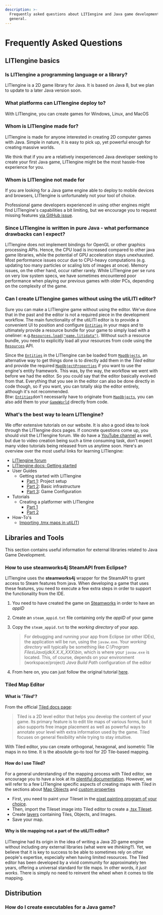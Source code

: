 ```yaml
---
description: >-
  Frequently asked questions about LITIengine and Java game development in
  general.
---
```


# Frequently Asked Questions

## LITIengine basics

### Is LITIengine a programming language or a library?

LITIengine is a 2D game library for Java. It is based on Java 8, but we plan to update to a later Java version soon. 

### What platforms can LITIengine deploy to?

With LITIengine, you can create games for Windows, Linux, and MacOS 

### Whom is LITIengine made for?

LITIengine is made for anyone interested in creating 2D computer games with Java. Simple in nature, it is easy to pick up, yet powerful enough for creating massive worlds. 

We think that if you are a relatively inexperienced Java developer seeking to create your first Java game, LITIengine might be the most hassle-free experience for you.

### Whom is LITIengine not made for

If you are looking for a Java game engine able to deploy to mobile devices and browsers, LITIengine is unfortunately not your tool of choice.

Professional game developers experienced in using other engines might find LITIengine's capabilities a bit limiting, but we encourage you to request missing features [via GitHub issue](https://github.com/gurkenlabs/litiengine/issues). 

### Since LITIengine is written in pure Java - what performance drawbacks can I expect?

LITIengine does not implement bindings for OpenGL or other graphics processing APIs. Hence, the CPU load is increased compared to other java game libraries, while the potential of GPU acceleration stays unexhausted. Most performance issues occur due to CPU-heavy computations \(e.g. updating too many particles or scaling lots of images at once\). Memory issues, on the other hand, occur rather rarely. While LITIengine per se runs on very low system specs, we have sometimes encountered poor performance when playing our previous games with older PCs, depending on the complexity of the game.

### Can I create LITIengine games without using the utiLITI editor?

Sure you can make a LITIengine game without using the editor. We've done that in the past and the editor is not a required piece in the development workflow. The main functionality of the utiLITI editor is to provide a convenient UI to position and configure [`Entities`](https://app.gitbook.com/@gurkenlabs/s/litiengine/~/drafts/-Lt4NljB3cbQX4NxqU4K/basics/entity-framework) in your maps and to ultimately provide a resource bundle for your game to simply load with a oneliner: e.g.[`Resources.load("game.litidata")`](https://www.javadoc.io/static/de.gurkenlabs/litiengine/0.4.17/de/gurkenlabs/litiengine/resources/Resources.html#load-java.net.URL-). Without such a resource bundle, you need to explicitly load all your resources from code using the [`Resources`](https://app.gitbook.com/@gurkenlabs/s/litiengine/~/drafts/-Lt4NljB3cbQX4NxqU4K/basics/resource-management) API.

Since the [`Entities`](https://app.gitbook.com/@gurkenlabs/s/litiengine/~/drafts/-Lt4NljB3cbQX4NxqU4K/basics/entity-framework) in the LITIengine can be loaded from [`MapObjects`](https://app.gitbook.com/@gurkenlabs/s/litiengine/~/drafts/-Lt4NljB3cbQX4NxqU4K/basics/manage-maps/map-objects), an alternative way to get things done is to directly add them in the _Tiled_ editor and provide the required [`MapObjectProperties`](https://www.javadoc.io/static/de.gurkenlabs/litiengine/0.4.17/de/gurkenlabs/litiengine/environment/tilemap/MapObjectProperty.html) if you want to use the engine's entity framework. This was, by the way, the workflow we went with before we had the editor. So you could say that the editor basically evolved from that. Everything that you see in the editor can also be done directly in code though, so if you want, you can totally skip the editor entirely, although it's not recommended.  
 Btw: [`Entities`](https://app.gitbook.com/@gurkenlabs/s/litiengine/~/drafts/-Lt4NljB3cbQX4NxqU4K/basics/entity-framework)don't necessarily have to originate from [`MapObjects`](https://app.gitbook.com/@gurkenlabs/s/litiengine/~/drafts/-Lt4NljB3cbQX4NxqU4K/basics/manage-maps/map-objects), you can also add them to your [`GameWorld`](https://app.gitbook.com/@gurkenlabs/s/litiengine/~/drafts/-Lt4NljB3cbQX4NxqU4K/basics/game-api/game-world) directly from code.

### What's the best way to learn LITIengine?

We offer extensive tutorials on our website. It is also a good idea to look through the LITIengine docs pages. If concrete questions come up, you should visit the LITIengine forum. We do have a [YouTube channel](https://www.youtube.com/channel/UCN7-9zYTxip_Hl1LvCQ8RBA) as well, but due to video creation being such a time consuming task, don't expect many video tutorials being released from us anytime soon. Here's an overview over the most useful links for learning LITIengine:

* [LITIengine forum](https://forum.litiengine.com/)
* [LITIengine docs: Getting started](https://app.gitbook.com/@gurkenlabs/s/litiengine/~/drafts/-Lt4NljB3cbQX4NxqU4K/basics/getting-started)
* User Guides
  * Getting started with LITIengine
    * [Part 1](https://litiengine.com/getting-started-setup-the-game-project/): Project setup
    * [Part 2](https://litiengine.com/getting-started-learning-the-basics/): Basic infrastructure
    * [Part 3](https://litiengine.com/getting-started-configuring-the-game/): Game Configuration
* Tutorials
  * Creating a platformer with LITIengine
    * [Part 1](https://litiengine.com/creating-a-platformer-1/)
    * [Part 2](https://litiengine.com/creating-a-platformer-2/)
* How-To's
  * [Importing .tmx maps in utiLITI](https://www.youtube.com/watch?v=RR3QxOhV8hM&t=1s)

## Libraries and Tools

This section contains useful information for external libraries related to Java Game Development.

### How to use steamworks4j SteamAPI from Eclipse?

LITIengine uses the **steamworks4j** wrapper for the SteamAPI to grant access to Steam features from java. When developing a game that uses these features, you need to execute a few extra steps in order to support the functionality from the IDE.

1. You need to have created the game on [Steamworks](https://partner.steamgames.com) in order to have an _appID_
2. Create an `steam_appid.txt` file containing only the _appID_ of your game
3. Copy the `steam_appid.txt` to the _working directory_ of your app.

   > For debugging and running your app from Eclipse \(or other IDEs\), the application will be run, using the `javaw.exe`. Your _working directory_ will typically be something like _C:\Program Files\Java\jdkX.X.X\_XXX\bin_, which is where your `javaw.exe` is located. This, of course, depends on your environment \(workspace/project\) _Java Build Path_ configuration of the editor

4. From here on, you can just follow the original tutorial [here](http://code-disaster.github.io/steamworks4j/getting-started.html#initialization).

### Tiled Map Editor

#### What is '_Tiled_'?

From the official [Tiled docs page](https://doc.mapeditor.org/en/stable/manual/introduction/):

> Tiled is a 2D level editor that helps you develop the content of your game. Its primary feature is to edit tile maps of various forms, but it also supports free image placement as well as powerful ways to annotate your level with extra information used by the game. Tiled focuses on general flexibility while trying to stay intuitive.

With Tiled editor, you can create orthogonal, hexagonal, and isometric Tile maps in no time. It is the absolute go-to tool for 2D Tile-based mapping.

#### How do I use Tiled?

For a general understanding of the mapping process with Tiled editor, we encourage you to have a look at its [plentiful documentation](https://doc.mapeditor.org/en/stable/manual/introduction/#creating-a-new-map). However, we will refer to a few LITIengine specific aspects of creating maps with Tiled in the sections about [Map Objects](https://docs.litiengine.com/basics/manage-maps/map-objects) and [custom properties](https://docs.litiengine.com/basics/manage-maps/custom-properties)

* First, you need to paint your Tileset in the [pixel painting program of your choice](https://www.slant.co/topics/1547/~best-pixel-art-sprite-editors).
* Then, import the Tileset image into Tiled editor to create a [.tsx Tileset](https://doc.mapeditor.org/en/stable/reference/tmx-map-format/#tileset).
* Create [layers](https://doc.mapeditor.org/en/stable/manual/layers/) containing Tiles, Objects, and Images.
* Save your map.

#### Why is tile mapping not a part of the utiLITI editor?

LITIengine had its origin in the idea of writing a Java 2D game engine without including _any_ external libraries \(what were we _thinking_?\). Yet, we believe that it is key to success to be able to sometimes rely on other people's expertise, especially when having limited resources. The Tiled editor has been developed by a vivid community for approximately ten years, offering a universal standard for tile maps. In other words, _it just works_. There is simply no need to reinvent the wheel when it comes to tile mapping.



## Distribution

### How do I create executables for a Java game?

